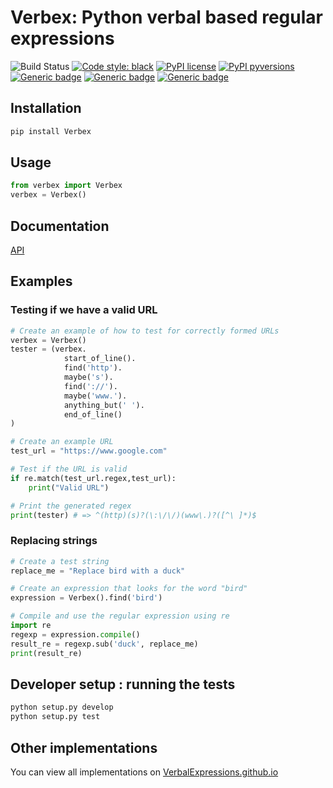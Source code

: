 Verbex: Python verbal based regular expressions
================================================

![Build Status](https://github.com/rbroderi/Verbex/actions/workflows/main.yml/badge.svg?event=push)
[![Code style: black](https://img.shields.io/badge/code%20style-black-000000.svg)](https://github.com/ambv/black)
[![PyPI license](https://img.shields.io/pypi/l/verbex)](https://www.gnu.org/licenses/gpl-3.0.en.html)
[![PyPI pyversions](https://img.shields.io/pypi/pyversions/verbex)](https://pypi.python.org/pypi/ansicolortags/)
[![Generic badge](https://img.shields.io/badge/mypy-typed-purple.svg)](https://shields.io/)
[![Generic badge](https://img.shields.io/badge/bandit-checked-magenta.svg)](https://shields.io/)
[![Generic badge](https://img.shields.io/badge/flake8-linted-yellow.svg)](https://shields.io/)

## Installation
```bash
pip install Verbex
```
## Usage
```python
from verbex import Verbex
verbex = Verbex()
```

## Documentation
[API](https://rbroderi.github.io/Verbex/verbex/verbex.html)
## Examples

### Testing if we have a valid URL
```python
# Create an example of how to test for correctly formed URLs
verbex = Verbex()
tester = (verbex.
            start_of_line().
            find('http').
            maybe('s').
            find('://').
            maybe('www.').
            anything_but(' ').
            end_of_line()
)

# Create an example URL
test_url = "https://www.google.com"

# Test if the URL is valid
if re.match(test_url.regex,test_url):
    print("Valid URL")

# Print the generated regex
print(tester) # => ^(http)(s)?(\:\/\/)(www\.)?([^\ ]*)$
```
### Replacing strings
```python
# Create a test string
replace_me = "Replace bird with a duck"

# Create an expression that looks for the word "bird"
expression = Verbex().find('bird')

# Compile and use the regular expression using re
import re
regexp = expression.compile()
result_re = regexp.sub('duck', replace_me)
print(result_re)
```

## Developer setup : running the tests
```bash
python setup.py develop
python setup.py test
```
## Other implementations
You can view all implementations on [VerbalExpressions.github.io](http://VerbalExpressions.github.io)
